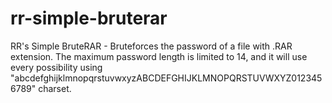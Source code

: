 # rr-simple-bruterar
RR's Simple BruteRAR - Bruteforces the password of a file with .RAR extension. The maximum password length is limited to 14, and it will use every possibility using "abcdefghijklmnopqrstuvwxyzABCDEFGHIJKLMNOPQRSTUVWXYZ0123456789" charset.
